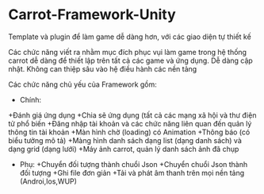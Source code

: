 # Carrot-Framework-Unity
Template và plugin để làm game dễ dàng hơn, với các giao diện tự thiết kế

Các chức năng viết ra nhằm mục đích phục vụi làm game trong hệ thống carrot dễ dàng để thiết lập trên tất cả các game và ứng dụng. Dễ dàng cập nhật. Không can thiệp sâu vào hệ điều hành các nền tảng

Các chức năng chủ yếu của Framework gồm:

- Chính:

+Đánh giá ứng dụng
+Chia sẽ ứng dụng (tất cả các mạng xã hội và thư điện tử phổ biến
+Đăng nhập tài khoản và các chức năng liên quan đến quản lý thông tin tài khoản
+Màn hình chờ (loading) có Animation
+Thông báo (có biểu tưởng mô tả)
+Màng hình danh sách dạng list (dạng danh sách) và dạng grid (dạng lưới)
+Máy ảnh carrot, quản lý danh sách ảnh đã chụp

- Phụ:
+Chuyển đối tượng thành chuổi Json
+Chuyển chuổi Json thành đối tượng
+Ghi file đơn giản
+Tải và phát âm thanh trên mọi nền tảng (Androi,Ios,WUP)
